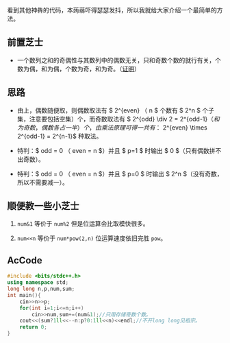 看到其他神犇的代码，本蒟蒻吓得瑟瑟发抖，所以我就给大家介绍一个最简单的方法。
## 前置芝士

- 一个数列之和的奇偶性与其数列中的偶数无关，只和奇数个数的就行有关，个数为偶，和为偶，个数为奇，和为奇。（[证明](https://www.luogu.com.cn/paste/yymgrksa)）

## 思路

- 由上，偶数随便取，则偶数取法有 $ 2^{even} $（$ n $ 个数有 $ 2^n $ 个子集，注意要包括空集）个，而奇数取法有 $ 2^{odd} \div 2 = 2^{odd-1}$（和为奇数，偶数各占一半）个，由乘法原理可得一共有：$ 2^{even} \times 2^{odd-1} = 2^{n-1}$ 种取法。

- 特判：$ odd = 0 $（$ even = n $）并且 $ p=1 $ 时输出 $ 0 $（只有偶数拼不出奇数）。

- 特判：$ odd = 0 $（$ even = n $）并且 $ p=0 $ 时输出 $ 2^n $（没有奇数，所以不需要减一）。

## 顺便教一些小芝士

1. ```num&1``` 等价于 ```num%2``` 但是位运算会比取模快很多。

2. ```num<<n``` 等价于 ```num*pow(2,n)``` 位运算速度依旧完胜 ```pow```。

## AcCode

```cpp
#include <bits/stdc++.h>
using namespace std;
long long n,p,num,sum;
int main(){
    cin>>n>>p;
    for(int i=1;i<=n;i++) 
        cin>>num,sum+=(num&1);//只用存储奇数个数。
    cout<<(sum?1ll<<--n:p?0:1ll<<n)<<endl;//不开long long见祖宗。
    return 0;
}
```

